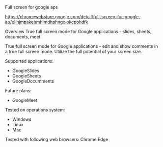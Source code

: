 Full screen for google aps

https://chromewebstore.google.com/detail/full-screen-for-google-ap/olihjmpakebmhlmdhphngoiokcpohdfk

Overview
True full screen mode for Google applications - slides, sheets, documents, meet

True full screen mode for Google applications - edit and show comments in a true full screen mode. Utilize the full potential of your screen size.

Supported applications: 
- GoogleSlides
- GoogleSheets
- GoogleDocumments

Future plans:
- GoogleMeet

Tested on operations system:
- Windows
- Linux
- Mac

Tested with following web browsers:
Chrome
Edge

